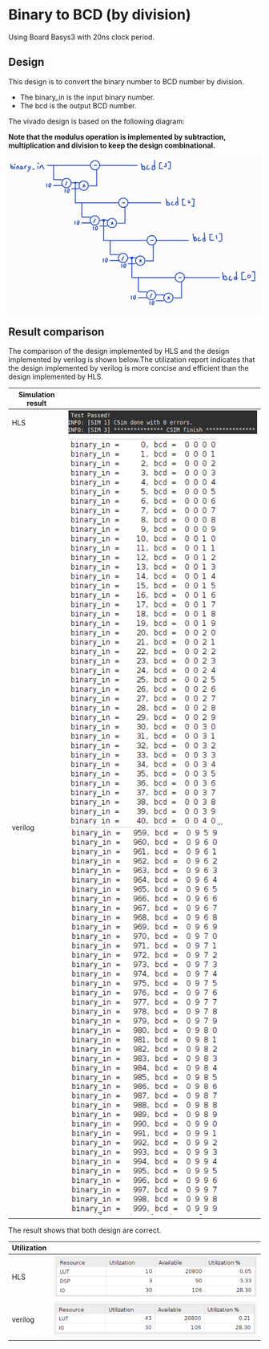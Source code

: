 # Binary to BCD (by division)

Using Board Basys3 with 20ns clock period.

## Design

This design is to convert the binary number to BCD number by division.

* The binary_in is the input binary number.
* The bcd is the output BCD number.

The vivado design is based on the following diagram:

**Note that the modulus operation is implemented by subtraction, multiplication and division to keep the design combinational.**

![Alt text](image.png)

## Result comparison

The comparison of the design implemented by HLS and the design implemented by verilog is shown below.The utilization report indicates that the design implemented by verilog is more concise and efficient than the design implemented by HLS.

|Simulation result  |        |
|--------|--------|
|HLS     |![Alt text](image-4.png)|
|verilog |![Alt text](image-1.png)...![Alt text](image-2.png)|

The result shows that both design are correct.

|Utilization||
|--|--|
|HLS|![Alt text](image-5.png)|
|verilog|![Alt text](image-3.png)|
